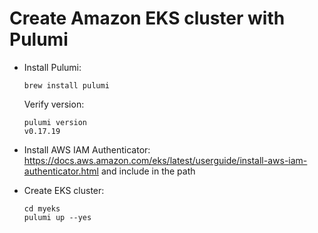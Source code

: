 # Create Amazon EKS cluster with Pulumi

- Install Pulumi:

	```
	brew install pulumi
	```

	Verify version:

	```
	pulumi version
	v0.17.19
	```

- Install AWS IAM Authenticator: https://docs.aws.amazon.com/eks/latest/userguide/install-aws-iam-authenticator.html and include in the path

- Create EKS cluster:

	```
	cd myeks
	pulumi up --yes
	```